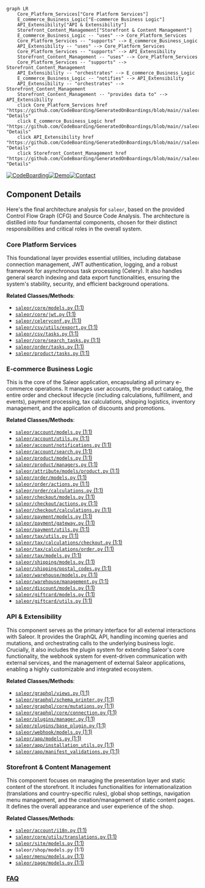 ```mermaid
graph LR
    Core_Platform_Services["Core Platform Services"]
    E_commerce_Business_Logic["E-commerce Business Logic"]
    API_Extensibility["API & Extensibility"]
    Storefront_Content_Management["Storefront & Content Management"]
    E_commerce_Business_Logic -- "uses" --> Core_Platform_Services
    Core_Platform_Services -- "supports" --> E_commerce_Business_Logic
    API_Extensibility -- "uses" --> Core_Platform_Services
    Core_Platform_Services -- "supports" --> API_Extensibility
    Storefront_Content_Management -- "uses" --> Core_Platform_Services
    Core_Platform_Services -- "supports" --> Storefront_Content_Management
    API_Extensibility -- "orchestrates" --> E_commerce_Business_Logic
    E_commerce_Business_Logic -- "notifies" --> API_Extensibility
    API_Extensibility -- "orchestrates" --> Storefront_Content_Management
    Storefront_Content_Management -- "provides data to" --> API_Extensibility
    click Core_Platform_Services href "https://github.com/CodeBoarding/GeneratedOnBoardings/blob/main//saleor/Core_Platform_Services.md" "Details"
    click E_commerce_Business_Logic href "https://github.com/CodeBoarding/GeneratedOnBoardings/blob/main//saleor/E_commerce_Business_Logic.md" "Details"
    click API_Extensibility href "https://github.com/CodeBoarding/GeneratedOnBoardings/blob/main//saleor/API_Extensibility.md" "Details"
    click Storefront_Content_Management href "https://github.com/CodeBoarding/GeneratedOnBoardings/blob/main//saleor/Storefront_Content_Management.md" "Details"
```
[![CodeBoarding](https://img.shields.io/badge/Generated%20by-CodeBoarding-9cf?style=flat-square)](https://github.com/CodeBoarding/CodeBoarding)[![Demo](https://img.shields.io/badge/Try%20our-Demo-blue?style=flat-square)](https://www.codeboarding.org/demo)[![Contact](https://img.shields.io/badge/Contact%20us%20-%20contact@codeboarding.org-lightgrey?style=flat-square)](mailto:contact@codeboarding.org)

## Component Details

Here's the final architecture analysis for `saleor`, based on the provided Control Flow Graph (CFG) and Source Code Analysis. The architecture is distilled into four fundamental components, chosen for their distinct responsibilities and critical roles in the overall system.

### Core Platform Services
This foundational layer provides essential utilities, including database connection management, JWT authentication, logging, and a robust framework for asynchronous task processing (Celery). It also handles general search indexing and data export functionalities, ensuring the system's stability, security, and efficient background operations.


**Related Classes/Methods**:

- <a href="https://github.com/saleor/saleor/blob/master/saleor/core/models.py#L1-L1" target="_blank" rel="noopener noreferrer">`saleor/core/models.py` (1:1)</a>
- <a href="https://github.com/saleor/saleor/blob/master/saleor/core/jwt.py#L1-L1" target="_blank" rel="noopener noreferrer">`saleor/core/jwt.py` (1:1)</a>
- <a href="https://github.com/saleor/saleor/blob/master/saleor/celeryconf.py#L1-L1" target="_blank" rel="noopener noreferrer">`saleor/celeryconf.py` (1:1)</a>
- <a href="https://github.com/saleor/saleor/blob/master/saleor/csv/utils/export.py#L1-L1" target="_blank" rel="noopener noreferrer">`saleor/csv/utils/export.py` (1:1)</a>
- <a href="https://github.com/saleor/saleor/blob/master/saleor/csv/tasks.py#L1-L1" target="_blank" rel="noopener noreferrer">`saleor/csv/tasks.py` (1:1)</a>
- <a href="https://github.com/saleor/saleor/blob/master/saleor/core/search_tasks.py#L1-L1" target="_blank" rel="noopener noreferrer">`saleor/core/search_tasks.py` (1:1)</a>
- <a href="https://github.com/saleor/saleor/blob/master/saleor/order/tasks.py#L1-L1" target="_blank" rel="noopener noreferrer">`saleor/order/tasks.py` (1:1)</a>
- <a href="https://github.com/saleor/saleor/blob/master/saleor/product/tasks.py#L1-L1" target="_blank" rel="noopener noreferrer">`saleor/product/tasks.py` (1:1)</a>


### E-commerce Business Logic
This is the core of the Saleor application, encapsulating all primary e-commerce operations. It manages user accounts, the product catalog, the entire order and checkout lifecycle (including calculations, fulfillment, and events), payment processing, tax calculations, shipping logistics, inventory management, and the application of discounts and promotions.


**Related Classes/Methods**:

- <a href="https://github.com/saleor/saleor/blob/master/saleor/account/models.py#L1-L1" target="_blank" rel="noopener noreferrer">`saleor/account/models.py` (1:1)</a>
- <a href="https://github.com/saleor/saleor/blob/master/saleor/account/utils.py#L1-L1" target="_blank" rel="noopener noreferrer">`saleor/account/utils.py` (1:1)</a>
- <a href="https://github.com/saleor/saleor/blob/master/saleor/account/notifications.py#L1-L1" target="_blank" rel="noopener noreferrer">`saleor/account/notifications.py` (1:1)</a>
- <a href="https://github.com/saleor/saleor/blob/master/saleor/account/search.py#L1-L1" target="_blank" rel="noopener noreferrer">`saleor/account/search.py` (1:1)</a>
- <a href="https://github.com/saleor/saleor/blob/master/saleor/product/models.py#L1-L1" target="_blank" rel="noopener noreferrer">`saleor/product/models.py` (1:1)</a>
- <a href="https://github.com/saleor/saleor/blob/master/saleor/product/managers.py#L1-L1" target="_blank" rel="noopener noreferrer">`saleor/product/managers.py` (1:1)</a>
- <a href="https://github.com/saleor/saleor/blob/master/saleor/attribute/models/product.py#L1-L1" target="_blank" rel="noopener noreferrer">`saleor/attribute/models/product.py` (1:1)</a>
- <a href="https://github.com/saleor/saleor/blob/master/saleor/order/models.py#L1-L1" target="_blank" rel="noopener noreferrer">`saleor/order/models.py` (1:1)</a>
- <a href="https://github.com/saleor/saleor/blob/master/saleor/order/actions.py#L1-L1" target="_blank" rel="noopener noreferrer">`saleor/order/actions.py` (1:1)</a>
- <a href="https://github.com/saleor/saleor/blob/master/saleor/order/calculations.py#L1-L1" target="_blank" rel="noopener noreferrer">`saleor/order/calculations.py` (1:1)</a>
- <a href="https://github.com/saleor/saleor/blob/master/saleor/checkout/models.py#L1-L1" target="_blank" rel="noopener noreferrer">`saleor/checkout/models.py` (1:1)</a>
- <a href="https://github.com/saleor/saleor/blob/master/saleor/checkout/actions.py#L1-L1" target="_blank" rel="noopener noreferrer">`saleor/checkout/actions.py` (1:1)</a>
- <a href="https://github.com/saleor/saleor/blob/master/saleor/checkout/calculations.py#L1-L1" target="_blank" rel="noopener noreferrer">`saleor/checkout/calculations.py` (1:1)</a>
- <a href="https://github.com/saleor/saleor/blob/master/saleor/payment/models.py#L1-L1" target="_blank" rel="noopener noreferrer">`saleor/payment/models.py` (1:1)</a>
- <a href="https://github.com/saleor/saleor/blob/master/saleor/payment/gateway.py#L1-L1" target="_blank" rel="noopener noreferrer">`saleor/payment/gateway.py` (1:1)</a>
- <a href="https://github.com/saleor/saleor/blob/master/saleor/payment/utils.py#L1-L1" target="_blank" rel="noopener noreferrer">`saleor/payment/utils.py` (1:1)</a>
- <a href="https://github.com/saleor/saleor/blob/master/saleor/tax/utils.py#L1-L1" target="_blank" rel="noopener noreferrer">`saleor/tax/utils.py` (1:1)</a>
- <a href="https://github.com/saleor/saleor/blob/master/saleor/tax/calculations/checkout.py#L1-L1" target="_blank" rel="noopener noreferrer">`saleor/tax/calculations/checkout.py` (1:1)</a>
- <a href="https://github.com/saleor/saleor/blob/master/saleor/tax/calculations/order.py#L1-L1" target="_blank" rel="noopener noreferrer">`saleor/tax/calculations/order.py` (1:1)</a>
- <a href="https://github.com/saleor/saleor/blob/master/saleor/tax/models.py#L1-L1" target="_blank" rel="noopener noreferrer">`saleor/tax/models.py` (1:1)</a>
- <a href="https://github.com/saleor/saleor/blob/master/saleor/shipping/models.py#L1-L1" target="_blank" rel="noopener noreferrer">`saleor/shipping/models.py` (1:1)</a>
- <a href="https://github.com/saleor/saleor/blob/master/saleor/shipping/postal_codes.py#L1-L1" target="_blank" rel="noopener noreferrer">`saleor/shipping/postal_codes.py` (1:1)</a>
- <a href="https://github.com/saleor/saleor/blob/master/saleor/warehouse/models.py#L1-L1" target="_blank" rel="noopener noreferrer">`saleor/warehouse/models.py` (1:1)</a>
- <a href="https://github.com/saleor/saleor/blob/master/saleor/warehouse/management.py#L1-L1" target="_blank" rel="noopener noreferrer">`saleor/warehouse/management.py` (1:1)</a>
- <a href="https://github.com/saleor/saleor/blob/master/saleor/discount/models.py#L1-L1" target="_blank" rel="noopener noreferrer">`saleor/discount/models.py` (1:1)</a>
- <a href="https://github.com/saleor/saleor/blob/master/saleor/giftcard/models.py#L1-L1" target="_blank" rel="noopener noreferrer">`saleor/giftcard/models.py` (1:1)</a>
- <a href="https://github.com/saleor/saleor/blob/master/saleor/giftcard/utils.py#L1-L1" target="_blank" rel="noopener noreferrer">`saleor/giftcard/utils.py` (1:1)</a>


### API & Extensibility
This component serves as the primary interface for all external interactions with Saleor. It provides the GraphQL API, handling incoming queries and mutations, and orchestrating calls to the underlying business logic. Crucially, it also includes the plugin system for extending Saleor's core functionality, the webhook system for event-driven communication with external services, and the management of external Saleor applications, enabling a highly customizable and integrated ecosystem.


**Related Classes/Methods**:

- <a href="https://github.com/saleor/saleor/blob/master/saleor/graphql/views.py#L1-L1" target="_blank" rel="noopener noreferrer">`saleor/graphql/views.py` (1:1)</a>
- <a href="https://github.com/saleor/saleor/blob/master/saleor/graphql/schema_printer.py#L1-L1" target="_blank" rel="noopener noreferrer">`saleor/graphql/schema_printer.py` (1:1)</a>
- <a href="https://github.com/saleor/saleor/blob/master/saleor/graphql/core/mutations.py#L1-L1" target="_blank" rel="noopener noreferrer">`saleor/graphql/core/mutations.py` (1:1)</a>
- <a href="https://github.com/saleor/saleor/blob/master/saleor/graphql/core/connection.py#L1-L1" target="_blank" rel="noopener noreferrer">`saleor/graphql/core/connection.py` (1:1)</a>
- <a href="https://github.com/saleor/saleor/blob/master/saleor/plugins/manager.py#L1-L1" target="_blank" rel="noopener noreferrer">`saleor/plugins/manager.py` (1:1)</a>
- <a href="https://github.com/saleor/saleor/blob/master/saleor/plugins/base_plugin.py#L1-L1" target="_blank" rel="noopener noreferrer">`saleor/plugins/base_plugin.py` (1:1)</a>
- <a href="https://github.com/saleor/saleor/blob/master/saleor/webhook/models.py#L1-L1" target="_blank" rel="noopener noreferrer">`saleor/webhook/models.py` (1:1)</a>
- <a href="https://github.com/saleor/saleor/blob/master/saleor/app/models.py#L1-L1" target="_blank" rel="noopener noreferrer">`saleor/app/models.py` (1:1)</a>
- <a href="https://github.com/saleor/saleor/blob/master/saleor/app/installation_utils.py#L1-L1" target="_blank" rel="noopener noreferrer">`saleor/app/installation_utils.py` (1:1)</a>
- <a href="https://github.com/saleor/saleor/blob/master/saleor/app/manifest_validations.py#L1-L1" target="_blank" rel="noopener noreferrer">`saleor/app/manifest_validations.py` (1:1)</a>


### Storefront & Content Management
This component focuses on managing the presentation layer and static content of the storefront. It includes functionalities for internationalization (translations and country-specific rules), global shop settings, navigation menu management, and the creation/management of static content pages. It defines the overall appearance and user experience of the shop.


**Related Classes/Methods**:

- <a href="https://github.com/saleor/saleor/blob/master/saleor/account/i18n.py#L1-L1" target="_blank" rel="noopener noreferrer">`saleor/account/i18n.py` (1:1)</a>
- <a href="https://github.com/saleor/saleor/blob/master/saleor/core/utils/translations.py#L1-L1" target="_blank" rel="noopener noreferrer">`saleor/core/utils/translations.py` (1:1)</a>
- <a href="https://github.com/saleor/saleor/blob/master/saleor/site/models.py#L1-L1" target="_blank" rel="noopener noreferrer">`saleor/site/models.py` (1:1)</a>
- `saleor/shop/models.py` (1:1)
- <a href="https://github.com/saleor/saleor/blob/master/saleor/menu/models.py#L1-L1" target="_blank" rel="noopener noreferrer">`saleor/menu/models.py` (1:1)</a>
- <a href="https://github.com/saleor/saleor/blob/master/saleor/page/models.py#L1-L1" target="_blank" rel="noopener noreferrer">`saleor/page/models.py` (1:1)</a>




### [FAQ](https://github.com/CodeBoarding/GeneratedOnBoardings/tree/main?tab=readme-ov-file#faq)